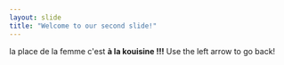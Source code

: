 ```yaml
---
layout: slide
title: "Welcome to our second slide!"
---
```

la place de la femme c'est **à la kouisine !!!**
Use the left arrow to go back!
